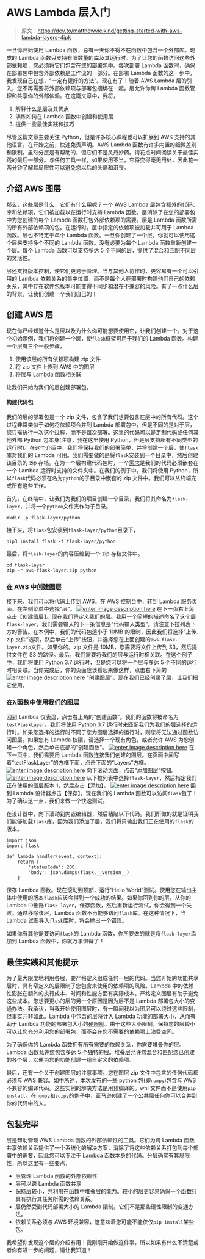 # AWS Lambda 层入门

> 原文：<https://dev.to/matthewvielkind/getting-started-with-aws-lambda-layers-4ipk>

一旦你开始使用 Lambda 函数，总有一天你不得不在函数中包含一个外部库。现成的 Lambda 函数只支持有限数量的库及其运行时。为了让您的函数访问这些外部依赖项，您必须将它们包含在您的[部署包](https://docs.aws.amazon.com/lambda/latest/dg/lambda-python-how-to-create-deployment-package.html#python-package-dependencies)中。每次部署 Lambda 函数时，确保在部署包中包含外部依赖是工作流的一部分。在部署 Lambda 函数的这一步中，我发现自己在想，“一定有更好的方法”。现在有了！随着 AWS Lambda 层的引入，您不再需要将外部依赖项与部署包捆绑在一起。层允许你跨 Lambda 函数管理和共享你的外部依赖。在这篇文章中，我将，

1.  解释什么是层及其优点
2.  演练如何在 Lambda 函数中创建和使用层
3.  提供一些最佳实践和技巧

尽管这篇文章主要关注 Python，但是许多核心课程也可以扩展到 AWS 支持的其他语言。在开始之前，快速免责声明。AWS Lambda 函数有许多内置的细微差别和限制。虽然分层是有帮助的，但它们不是灵丹妙药。请花点时间阅读关于最佳实践的最后一部分。与任何工具一样，如果使用不当，它将变得毫无用处，因此花一两分钟了解其局限性可以避免您以后的头痛和沮丧。

## 介绍 AWS 图层

那么，这些层是什么，它们有什么用呢？一个 [AWS Lambda 层](https://docs.aws.amazon.com/lambda/latest/dg/configuration-layers.html)包含额外的代码、库和依赖项，它们被加载以在运行时支持 Lambda 函数。层消除了在您的部署包中为您创建的每个 Lambda 函数打包外部依赖项的需要。层是 Lambda 函数所需的所有外部依赖项的包。在运行时，层中指定的依赖项被加载并可用于 Lambda 函数。层也不特定于单个 Lambda 函数。一旦你创建了一个层，你就可以使用这个层来支持多个不同的 Lambda 函数。没有必要为每个 Lambda 函数重新创建一个层。每个 Lambda 函数可以支持多达 5 个不同的层，提供了混合和匹配不同层的灵活性。

层还支持版本控制，使它们更易于管理。当与其他人协作时，更容易有一个可以引用的 Lambda 依赖关系的集中位置，而不是每个人在部署时构建他们自己的依赖关系，其中存在软件包版本可能变得不同步和潜在不兼容的风险。有了一点什么层的背景，让我们创建一个我们自己的！

## 创建 AWS 层

现在你已经知道什么是层以及为什么你可能想要使用它，让我们创建一个。对于这个初始示例，我们将创建一个层，使`flask`框架可用于我们的 Lambda 函数。构建一个层有三个一般步骤，

1.  使用该层的所有依赖项构建 zip 文件
2.  将 zip 文件上传到 AWS 中的图层
3.  将层与 Lambda 函数相关联

让我们开始为我们的层创建部署包。

#### 构建代码包

我们的层的部署包是一个 zip 文件，包含了我们想要包含在层中的所有代码。这个过程非常类似于如何将依赖项合并到 Lambda 部署包中，但是不同的是对于层，您只需执行一次这个过程，而不是每次部署。这里的代码可以是定制代码或任何其他外部 Python 包本身(注意，我在这里使用 Python，但是层支持所有不同类型的运行时)。在这个介绍中，我们将保持我们的部署简单，并将创建一个层，使`flask`库对我们的 Lambda 可用。我们需要做的是将`flask`安装到一个目录中，然后创建该目录的 zip 存档。在为一个层构建代码包时，一个[需求](https://docs.aws.amazon.com/lambda/latest/dg/configuration-layers.html#configuration-layers-path)是我们的代码必须嵌套在一个 Lambda 运行时支持的文件夹中。在我们的例子中，我们将使用 Python，所以`flask`代码必须在名为`python`的子目录中嵌套的 zip 文件中。我们可以从终端完成所有这些工作。

首先，在终端中，让我们为我们的项目创建一个目录，我们将其命名为`flask-layer`，并将一个`python`文件夹作为子目录。

```
mkdir -p flask-layer/python 
```

接下来，将`flask`包安装到`flask-layer/python`目录下，

```
pip3 install flask -t flask-layer/python 
```

最后，将`flask-layer`的内容压缩到一个 zip 存档文件中。

```
cd flask-layer
zip -r aws-flask-layer.zip python 
```

### 在 AWS 中创建图层

接下来，我们可以将代码上传到 AWS。在 AWS 控制台中，转到 Lambda 服务页面。在左侧菜单中选择“层”。
[![enter image description here](img/7c9adef31511fde789c458ec384e1062.png)](https://res.cloudinary.com/practicaldev/image/fetch/s--nZRvkddv--/c_limit%2Cf_auto%2Cfl_progressive%2Cq_auto%2Cw_880/https://lh3.googleusercontent.com/Bxt04Q1nZityJgAoQofGyEGtRZLVEU4rEImcg0G3ggboxQ5lioCupS9perg4nrug431WZ-sDfMzK) 
在下一页右上角点击【创建图层】。现在我们将定义我们的层。我用一个简短的描述命名了这个层`flask-layer`。我们需要输入的下一条信息是“代码输入类型”。请注意下拉列表下方的警告。在本例中，我们的代码包远小于 10MB 的限制，因此我们将选择“上传. zip 文件”选项，然后单击“上传”按钮，并选择您在上面创建的`aws-flask-layer.zip`文件。如果你的。zip 文件是 10MB，您需要将文件上传到 S3，然后提供文件在 S3 的路径。最后，我们需要将我们的层与运行时相关联。在这个例子中，我们将使用 Python 3.7 运行时，但是您可以将一个层与多达 5 个不同的运行时相关联。当你完成后，你的页面应该看起来像这样，点击右下角的
[![enter image description here](img/8cc2a9ee6b24721acb03da5c844f6eec.png)](https://res.cloudinary.com/practicaldev/image/fetch/s--470OjohB--/c_limit%2Cf_auto%2Cfl_progressive%2Cq_auto%2Cw_880/https://lh3.googleusercontent.com/Yfy9rUqTP6c-NrlKmPmnJSDe2nOGO7hXf4YVkDzsI9Q8036ebnvAVGE62mFliFB4VALUouRMLBVI) 
“创建图层”。现在我们已经创建了层，让我们把它使用。

### 在λ函数中使用我们的图层

回到 Lambda 仪表盘，点击右上角的“创建函数”。我们的函数将被命名为`testFlaskLayer`。我们将使用 Python 3.7 运行时来匹配我们为我们的层选择的运行时。如果您选择的运行时不同于您为图层选择的运行时，则您将无法通过函数访问图层。如果您有 Lambda 权限，请选择一个现有角色，或者允许 AWS 为您创建一个角色，然后单击底部的“创建函数”。
[![enter image description here](img/f0eb4120e42b05f5668fa2d97f77825d.png)](https://res.cloudinary.com/practicaldev/image/fetch/s--WatssWdi--/c_limit%2Cf_auto%2Cfl_progressive%2Cq_auto%2Cw_880/https://lh3.googleusercontent.com/G_zZfM0GwNhpq-r3zithCzyMlT3BQ5Vwi7-uTk0nogBz3mKFRSx3FqxkdII0dAfCquVe8otDReM-) 
在下一页中，我们需要用 Lambda 函数连接我们创建的图层。在页面中间写着“testFlaskLayer”的方框下面，点击下面的“Layers”方框。
[![enter image description here](img/b27eafe446174dd36549edbe239c506e.png)](https://res.cloudinary.com/practicaldev/image/fetch/s--olezzeZy--/c_limit%2Cf_auto%2Cfl_progressive%2Cq_auto%2Cw_880/https://lh3.googleusercontent.com/i0u-bEtTjL0KylYoWkiyxNDIFR41gxf01wxXMtLTcwnhsJ4lR7KRZrc2CXr0XQvjaSRZtSyCYlwz) 
向下滚动页面，点击“添加图层”按钮。
[![enter image description here](img/3f12e3d22fddbda35e0b9489bd9e891d.png)](https://res.cloudinary.com/practicaldev/image/fetch/s--aJQNwusV--/c_limit%2Cf_auto%2Cfl_progressive%2Cq_auto%2Cw_880/https://lh3.googleusercontent.com/q5brHmnIR4mYcQcZh5ur8aJ-91diuX_mEdr-OJR4gRz-bZCoOZBqj6cFD6yKoFyygtIbMCXs_TQh) 
从下拉列表中选择`flask-layer`，然后指定我们正在使用的图层版本 1，然后点击【添加】。
[![enter image description here](img/a35bc8926032fea542dca49d9e4ecea8.png)](https://res.cloudinary.com/practicaldev/image/fetch/s--4pSaQM_H--/c_limit%2Cf_auto%2Cfl_progressive%2Cq_auto%2Cw_880/https://lh3.googleusercontent.com/EbxID-crHlPrDYgbbaNBb2d-87r1UTZqjSdHeFYNUxpGwDXK7kgb8xdqBYesDa8R1-Wwlf4BmfNY) 
回到 Lambda 设计器点击【保存】。现在我们的 Lambda 函数可以访问`flask`包了！为了确认这一点，我们来做一个快速测试。

在设计器中，向下滚动到内嵌编辑器，然后粘贴以下代码。我们所做的就是证明我们能够加载`flask`库，因为我们添加了层，我们将只输出我们正在使用的`flask`的版本。

```
import json
import flask

def lambda_handler(event, context):
    return {
        'statusCode': 200,
        'body': json.dumps(flask.__version__)
    } 
```

保存 Lambda 函数。现在滚动到顶部，运行“Hello World”测试。使用您在输出主体中使用的版本`flask`应该会得到一个成功的结果。如果你回到你的层，从你的 Lambda 中删除`flask-layer`，保存函数，然后重新运行测试，你会得到一个失败。通过移除该层，Lambda 函数不再能够访问`flask`库。在这种情况下，当 Lambda 试图导入`flask`库时，将会抛出一个错误。

如果你有其他需要访问`flask`的 Lambda 函数，你所要做的就是将`flask-layer`添加到 Lambda 函数中，你就万事俱备了！

## 最佳实践和其他提示

为了最大限度地利用各层，要严格定义组成任何一层的代码。当您开始跨功能共享层时，具有窄定义的层限制了您包含未使用的依赖项的风险。Lambda 中的依赖性膨胀在额外的执行成本、时间和性能方面有实际成本。严格定义图层有助于避免这些成本。您想要更小的层的另一个原因是因为层不是 Lambda 部署包大小的变通办法。我承认，当我开始使用图层时，有一瞬间我以为图层可以绕过这些限制，但事实并非如此。Lambda 中包含的层将计入 Lambda 功能的部署大小，从而有助于 Lambda 功能的部署包大小的[硬限制](https://docs.aws.amazon.com/lambda/latest/dg/limits.html)。由于这些大小限制，保持您的层较小可以让您充分利用您的部署包，而不会在您不需要的依赖项上浪费空间。

为了确保你的 Lambda 函数拥有所有需要的依赖关系，你需要堆叠你的层。Lambda 函数允许您包含多达 5 个独特的层。堆叠层允许您混合和匹配您已创建的各个层，以便为您的功能创建一组自定义的依赖项。

最后，还有一个关于创建图层的注意事项。您在图层 zip 文件中包含的任何代码都必须与 AWS 兼容。如[中所述，本次](https://aws.amazon.com/premiumsupport/knowledge-center/lambda-python-package-compatible/)发布的一些 python 包(即`numpy`)包含与 AWS 不兼容的编译代码。这些实例的解决方法是用预编译的。whl 文件而不是使用`pip install`。在`numpy`和`scipy`的例子中，亚马逊创建了一个[公共层](https://aws.amazon.com/blogs/aws/new-for-aws-lambda-use-any-programming-language-and-share-common-components/)任何你可以合并到你的代码中的人。

## 包装完毕

层是帮助管理 AWS Lambda 函数的外部依赖性的工具。它们为跨 Lambda 函数共享依赖关系提供了一个系统化的解决方案，消除了将这些依赖关系打包到每个部署中的需要，因此您可以专注于 Lambda 函数本身的代码。分层确实有其局限性，所以这里有一些要点，

*   层管理 Lambda 函数的外部依赖性
*   层可以跨 Lambda 函数共享
*   保持层较小，并利用在函数中堆叠层的能力。较小的层更容易确保一个函数只具有执行其任务所需的依赖关系。
*   层仍然受到代码部署大小的 Lambda 限制。它们不是那些硬性限制的变通办法。
*   依赖关系必须与 AWS 环境兼容，这意味着您可能不能仅仅`pip install`某些包。

我希望你发现这个层的介绍有用！我刚刚开始做这件事，所以如果有什么不清楚或者你有进一步的问题，请让我知道！